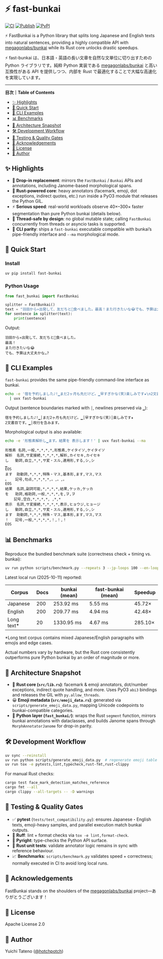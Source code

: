 # ⚡ fast-bunkai

[![CI](https://github.com/hotchpotch/fast-bunkai/actions/workflows/ci.yml/badge.svg)](https://github.com/hotchpotch/fast-bunkai/actions/workflows/ci.yml)
[![Publish](https://github.com/hotchpotch/fast-bunkai/actions/workflows/publish.yml/badge.svg)](https://github.com/hotchpotch/fast-bunkai/actions/workflows/publish.yml)
[![PyPI](https://img.shields.io/pypi/v/fast-bunkai.svg)](https://pypi.org/project/fast-bunkai/)

⚡ FastBunkai is a Python library that splits long Japanese and English texts into natural sentences, providing a highly compatible API with [megagonlabs/bunkai](https://github.com/megagonlabs/bunkai) while its Rust core unlocks drastic speedups.

⚡ fast-bunkai は、日本語・英語の長い文章を自然な文単位に切り出すための Python ライブラリです。純粋 Python 実装である [megagonlabs/bunkai](https://github.com/megagonlabs/bunkai) と高い互換性がある API を提供しつつ、内部を Rust で最適化することで大幅な高速化を実現しています。

---

**目次｜Table of Contents**

- [✨ Highlights](#-highlights)
- [🚀 Quick Start](#-quick-start)
- [🧰 CLI Examples](#-cli-examples)
- [📊 Benchmarks](#-benchmarks)
- [🧠 Architecture Snapshot](#-architecture-snapshot)
- [🛠️ Development Workflow](#️-development-workflow)
- [🧪 Testing & Quality Gates](#-testing--quality-gates)
- [🙏 Acknowledgements](#-acknowledgements)
- [📄 License](#-license)
- [👤 Author](#-author)

## ✨ Highlights

- 🔁 **Drop-in replacement**: mirrors the `FastBunkai` / `Bunkai` APIs and annotations, including Janome-based morphological spans.
- 🦀 **Rust-powered core**: heavy annotators (facemark, emoji, dot exceptions, indirect quotes, etc.) run inside a PyO3 module that releases the Python GIL.
- ⚡ **Serious speed**: real-world workloads observe 40×–300× faster segmentation than pure Python bunkai (details below).
- 🧵 **Thread-safe by design**: no global mutable state; calling `FastBunkai` concurrently from threads or asyncio tasks is supported.
- 🛫 **CLI parity**: ships a `fast-bunkai` executable compatible with bunkai’s pipe-friendly interface and `--ma` morphological mode.

## 🚀 Quick Start

### Install

```bash
uv pip install fast-bunkai
```

### Python Usage

```python
from fast_bunkai import FastBunkai

splitter = FastBunkai()
text = "羽田から✈️出発して、友だちと🍣食べました。最高！また行きたいな😂でも、予算は大丈夫かな…?"
for sentence in splitter(text):
    print(sentence)
```

Output:

```
羽田から✈️出発して、友だちと🍣食べました。
最高！
また行きたいな😂
でも、予算は大丈夫かな…?
```

## 🧰 CLI Examples

`fast-bunkai` provides the same pipe-friendly command-line interface as bunkai.

```bash
echo -e '宿を予約しました♪!▁まだ2ヶ月も先だけど。▁早すぎかな(笑)楽しみです★\n2文書目です。▁改行を含みます。' \
  | uvx fast-bunkai
```

Output (sentence boundaries marked with `│`, newlines preserved via `▁`):

```
宿を予約しました♪!▁│まだ2ヶ月も先だけど。▁│早すぎかな(笑)│楽しみです★
2文書目です。▁│改行を含みます。
```

Morphological output is also available:

```bash
echo -e '形態素解析し▁ます。結果を 表示します！' | uvx fast-bunkai --ma
```

```
形態素	名詞,一般,*,*,*,*,形態素,ケイタイソ,ケイタイソ
解析	名詞,サ変接続,*,*,*,*,解析,カイセキ,カイセキ
し	動詞,自立,*,*,サ変・スル,連用形,する,シ,シ
▁
EOS
ます	助動詞,*,*,*,特殊・マス,基本形,ます,マス,マス
。	記号,句点,*,*,*,*,。,。,。
EOS
結果	名詞,副詞可能,*,*,*,*,結果,ケッカ,ケッカ
を	助詞,格助詞,一般,*,*,*,を,ヲ,ヲ
	記号,空白,*,*,*,*, ,*,*
表示	名詞,サ変接続,*,*,*,*,表示,ヒョウジ,ヒョージ
し	動詞,自立,*,*,サ変・スル,連用形,する,シ,シ
ます	助動詞,*,*,*,特殊・マス,基本形,ます,マス,マス
！	記号,一般,*,*,*,*,！,！,！
EOS
```

## 📊 Benchmarks

Reproduce the bundled benchmark suite (correctness check + timing vs. bunkai):

```bash
uv run python scripts/benchmark.py --repeats 3 --jp-loops 100 --en-loops 100 --custom-loops 10
```

Latest local run (2025-10-11) reported:

| Corpus     | Docs | bunkai (mean) | fast-bunkai (mean) | Speedup |
|------------|------|---------------|--------------------|---------|
| Japanese   | 200  | 253.92 ms     | 5.55 ms            | 45.72×  |
| English    | 200  | 209.77 ms     | 4.94 ms            | 42.48×  |
| Long text* | 20   | 1330.95 ms    | 4.67 ms            | 285.10× |

*Long text corpus contains mixed Japanese/English paragraphs with emojis and edge cases.

Actual numbers vary by hardware, but the Rust core consistently outperforms pure Python bunkai by an order of magnitude or more.

## 🧠 Architecture Snapshot

- 🦀 **Rust core (`src/lib.rs`)**: facemark & emoji annotators, dot/number exceptions, indirect quote handling, and more. Uses PyO3 `abi3` bindings and releases the GIL with `py.allow_threads`.
- 😀 **Emoji metadata (`src/emoji_data.rs`)**: generated via `scripts/generate_emoji_data.py`, mapping Unicode codepoints to bunkai-compatible categories.
- 🐍 **Python layer (`fast_bunkai/`)**: wraps the Rust `segment` function, mirrors bunkai annotations with dataclasses, and builds Janome spans through `MorphAnnotatorJanome` for drop-in parity.

## 🛠️ Development Workflow

```bash
uv sync --reinstall
uv run python scripts/generate_emoji_data.py  # regenerate emoji table when emoji libs change
uv run tox -e pytests,lint,typecheck,rust-fmt,rust-clippy
```

For manual Rust checks:

```bash
cargo test face_mark_detection_matches_reference
cargo fmt --all
cargo clippy --all-targets -- -D warnings
```

## 🧪 Testing & Quality Gates

- ✅ **pytest** (`tests/test_compatibility.py`): ensures Japanese・English texts, emoji-heavy samples, and parallel execution match bunkai outputs.
- 🧹 **Ruff**: lint + format checks via `tox -e lint,format-check`.
- 🧠 **Pyright**: type-checks the Python API surface.
- 🧪 **Rust unit tests**: validate annotator logic remains in sync with reference behaviour.
- 📈 **Benchmarks**: `scripts/benchmark.py` validates speed + correctness; normally executed in CI to avoid long local runs.

## 🙏 Acknowledgements

FastBunkai stands on the shoulders of the [megagonlabs/bunkai](https://github.com/megagonlabs/bunkai) project—ありがとうございます！

## 📄 License

Apache License 2.0

## 👤 Author

Yuichi Tateno ([@hotchpotch](https://github.com/hotchpotch))
